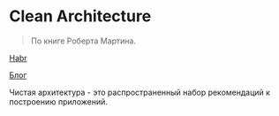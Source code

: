 # Clean Architecture
> По книге Роберта Мартина.

[Habr](https://habr.com/ru/company/mobileup/blog/335382/)

[Блог](https://blog.cleancoder.com/uncle-bob/2012/08/13/the-clean-architecture.html)

Чистая архитектура - это распространенный набор рекомендаций к построению приложений.

